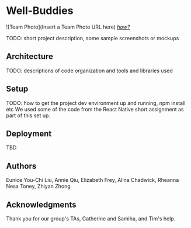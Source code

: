 # Well-Buddies

![Team Photo](Insert a Team Photo URL here)
[*how?*](https://help.github.com/articles/about-readmes/#relative-links-and-image-paths-in-readme-files)

TODO: short project description, some sample screenshots or mockups

## Architecture

TODO:  descriptions of code organization and tools and libraries used

## Setup

TODO: how to get the project dev environment up and running, npm install etc
We used some of the code from the React Native short assignment as part of this set up.

## Deployment

TBD

## Authors

Eunice You-Chi Liu,
Annie Qiu,
Elizabeth Frey,
Alina Chadwick,
Rheanna Nesa Toney,
Zhiyan Zhong

## Acknowledgments
Thank you for our group's TAs, Catherine and Samiha, and Tim's help.